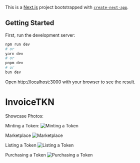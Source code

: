 This is a [Next.js](https://nextjs.org) project bootstrapped with [`create-next-app`](https://nextjs.org/docs/app/api-reference/cli/create-next-app).

## Getting Started

First, run the development server:

```bash
npm run dev
# or
yarn dev
# or
pnpm dev
# or
bun dev
```

Open [http://localhost:3000](http://localhost:3000) with your browser to see the result.


# InvoiceTKN

Showcase Photos:


Minting a Token:
![Minting a Token](/public/image/minting.png)


Marketplace
![Marketplace](/public/image/marketplace.png)


Listing a Token
![Listing a Token](/public/image/listingtxn.png)


Purchasing a Token
![Purchasing a Token](/public/image/purchasing.png)